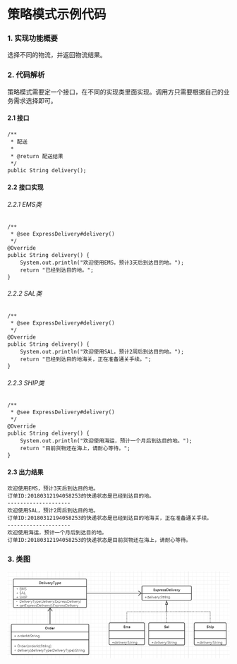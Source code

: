 # 策略模式示例代码

### 1. 实现功能概要

   选择不同的物流，并返回物流结果。

### 2. 代码解析
   策略模式需要定一个接口，在不同的实现类里面实现。调用方只需要根据自己的业务需求选择即可。
 
#### 2.1 接口
```
/**
 * 配送
 * 
 * @return 配送结果
 */
public String delivery();
```

#### 2.2 接口实现
###### 2.2.1 EMS类
```
/**
 * @see ExpressDelivery#delivery()
 */
@Override
public String delivery() {
	System.out.println("欢迎使用EMS，预计3天后到达目的地。");
	return "已经到达目的地。";
}
```
###### 2.2.2 SAL类
```
/**
 * @see ExpressDelivery#delivery()
 */
@Override
public String delivery() {
	System.out.println("欢迎使用SAL，预计2周后到达目的地。");
	return "已经到达目的地海关，正在准备通关手续。";
}
```
###### 2.2.3 SHIP类
```
/**
 * @see ExpressDelivery#delivery()
 */
@Override
public String delivery() {
	System.out.println("欢迎使用海运，预计一个月后到达目的地。");
	return "目前货物还在海上，请耐心等待。";
}
```

#### 2.3 出力结果
```
欢迎使用EMS，预计3天后到达目的地。
订单ID:20180312194058253的快递状态是已经到达目的地。
--------------------
欢迎使用SAL，预计2周后到达目的地。
订单ID:20180312194058253的快递状态是已经到达目的地海关，正在准备通关手续。
--------------------
欢迎使用海运，预计一个月后到达目的地。
订单ID:20180312194058253的快递状态是目前货物还在海上，请耐心等待。
```

### 3. 类图

![类图](class.png)
